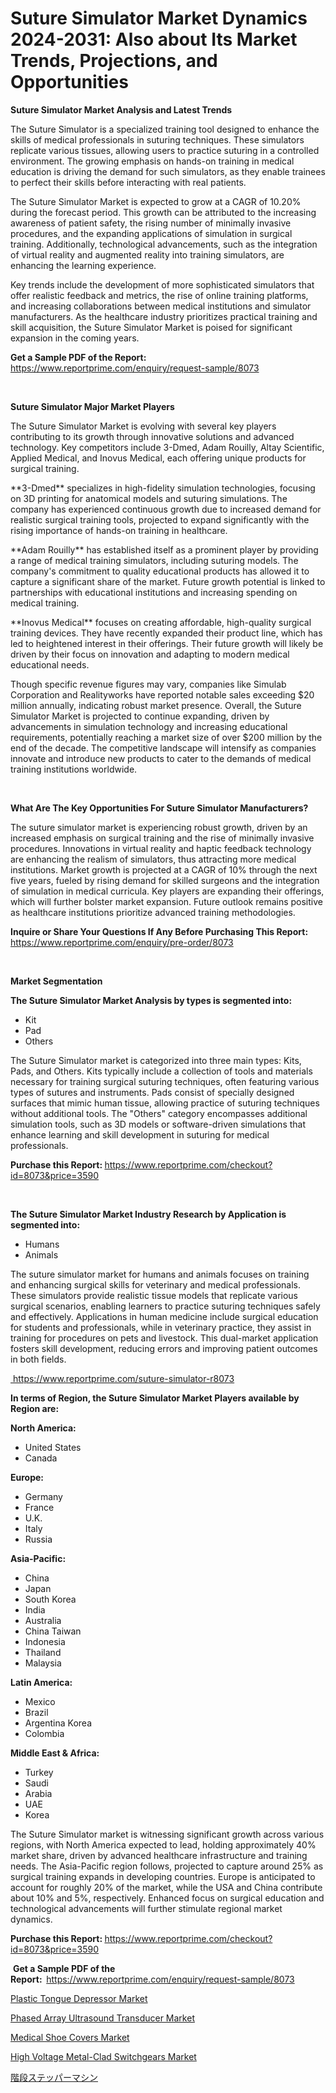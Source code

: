<p><h1>Suture Simulator Market Dynamics 2024-2031: Also about Its Market Trends, Projections, and Opportunities</h1></p><p><strong>Suture Simulator Market Analysis and Latest Trends</strong></p>
<p><p>The Suture Simulator is a specialized training tool designed to enhance the skills of medical professionals in suturing techniques. These simulators replicate various tissues, allowing users to practice suturing in a controlled environment. The growing emphasis on hands-on training in medical education is driving the demand for such simulators, as they enable trainees to perfect their skills before interacting with real patients.</p><p>The Suture Simulator Market is expected to grow at a CAGR of 10.20% during the forecast period. This growth can be attributed to the increasing awareness of patient safety, the rising number of minimally invasive procedures, and the expanding applications of simulation in surgical training. Additionally, technological advancements, such as the integration of virtual reality and augmented reality into training simulators, are enhancing the learning experience. </p><p>Key trends include the development of more sophisticated simulators that offer realistic feedback and metrics, the rise of online training platforms, and increasing collaborations between medical institutions and simulator manufacturers. As the healthcare industry prioritizes practical training and skill acquisition, the Suture Simulator Market is poised for significant expansion in the coming years.</p></p>
<p><strong>Get a Sample PDF of the Report:&nbsp;</strong> <a href="https://www.reportprime.com/enquiry/request-sample/8073">https://www.reportprime.com/enquiry/request-sample/8073</a></p>
<p>&nbsp;</p>
<p><strong>Suture Simulator Major Market Players</strong></p>
<p><p>The Suture Simulator Market is evolving with several key players contributing to its growth through innovative solutions and advanced technology. Key competitors include 3-Dmed, Adam Rouilly, Altay Scientific, Applied Medical, and Inovus Medical, each offering unique products for surgical training.</p><p>**3-Dmed** specializes in high-fidelity simulation technologies, focusing on 3D printing for anatomical models and suturing simulations. The company has experienced continuous growth due to increased demand for realistic surgical training tools, projected to expand significantly with the rising importance of hands-on training in healthcare.</p><p>**Adam Rouilly** has established itself as a prominent player by providing a range of medical training simulators, including suturing models. The company's commitment to quality educational products has allowed it to capture a significant share of the market. Future growth potential is linked to partnerships with educational institutions and increasing spending on medical training.</p><p>**Inovus Medical** focuses on creating affordable, high-quality surgical training devices. They have recently expanded their product line, which has led to heightened interest in their offerings. Their future growth will likely be driven by their focus on innovation and adapting to modern medical educational needs.</p><p>Though specific revenue figures may vary, companies like Simulab Corporation and Realityworks have reported notable sales exceeding $20 million annually, indicating robust market presence. Overall, the Suture Simulator Market is projected to continue expanding, driven by advancements in simulation technology and increasing educational requirements, potentially reaching a market size of over $200 million by the end of the decade. The competitive landscape will intensify as companies innovate and introduce new products to cater to the demands of medical training institutions worldwide.</p></p>
<p>&nbsp;</p>
<p><strong>What Are The Key Opportunities For Suture Simulator Manufacturers?</strong></p>
<p><p>The suture simulator market is experiencing robust growth, driven by an increased emphasis on surgical training and the rise of minimally invasive procedures. Innovations in virtual reality and haptic feedback technology are enhancing the realism of simulators, thus attracting more medical institutions. Market growth is projected at a CAGR of 10% through the next five years, fueled by rising demand for skilled surgeons and the integration of simulation in medical curricula. Key players are expanding their offerings, which will further bolster market expansion. Future outlook remains positive as healthcare institutions prioritize advanced training methodologies.</p></p>
<p><strong>Inquire or Share Your Questions If Any Before Purchasing This Report:</strong> <a href="https://www.reportprime.com/enquiry/pre-order/8073">https://www.reportprime.com/enquiry/pre-order/8073</a></p>
<p>&nbsp;</p>
<p><strong>Market Segmentation</strong></p>
<p><strong>The Suture Simulator Market Analysis by types is segmented into:</strong></p>
<p><ul><li>Kit</li><li>Pad</li><li>Others</li></ul></p>
<p><p>The Suture Simulator market is categorized into three main types: Kits, Pads, and Others. Kits typically include a collection of tools and materials necessary for training surgical suturing techniques, often featuring various types of sutures and instruments. Pads consist of specially designed surfaces that mimic human tissue, allowing practice of suturing techniques without additional tools. The "Others" category encompasses additional simulation tools, such as 3D models or software-driven simulations that enhance learning and skill development in suturing for medical professionals.</p></p>
<p><strong>Purchase this Report:&nbsp;</strong><a href="https://www.reportprime.com/checkout?id=8073&price=3590">https://www.reportprime.com/checkout?id=8073&price=3590</a></p>
<p>&nbsp;</p>
<p><strong>The Suture Simulator Market Industry Research by Application is segmented into:</strong></p>
<p><ul><li>Humans</li><li>Animals</li></ul></p>
<p><p>The suture simulator market for humans and animals focuses on training and enhancing surgical skills for veterinary and medical professionals. These simulators provide realistic tissue models that replicate various surgical scenarios, enabling learners to practice suturing techniques safely and effectively. Applications in human medicine include surgical education for students and professionals, while in veterinary practice, they assist in training for procedures on pets and livestock. This dual-market application fosters skill development, reducing errors and improving patient outcomes in both fields.</p></p>
<p><a href="https://www.reportprime.com/suture-simulator-r8073">&nbsp;https://www.reportprime.com/suture-simulator-r8073</a></p>
<p><strong>In terms of Region, the Suture Simulator Market Players available by Region are:</strong></p>
<p>
    <p> <strong> North America: </strong>
        <ul>
            <li>United States</li>
            <li>Canada</li>
        </ul>
        </p> 
    <p> <strong> Europe: </strong>
        <ul>
            <li>Germany</li>
            <li>France</li>
            <li>U.K.</li>
            <li>Italy</li>
            <li>Russia</li>
        </ul>
        </p> 
    <p> <strong> Asia-Pacific: </strong>
        <ul>
            <li>China</li>
            <li>Japan</li>
            <li>South Korea</li>
            <li>India</li>
            <li>Australia</li>
            <li>China Taiwan</li>
            <li>Indonesia</li>
            <li>Thailand</li>
            <li>Malaysia</li>
        </ul>
        </p> 
    <p> <strong> Latin America: </strong>
        <ul>
            <li>Mexico</li>
            <li>Brazil</li>
            <li>Argentina Korea</li>
            <li>Colombia</li>
        </ul>
        </p> 
    <p> <strong> Middle East & Africa: </strong>
        <ul>
            <li>Turkey</li>
            <li>Saudi</li>
            <li>Arabia</li>
            <li>UAE</li>
            <li>Korea</li>
        </ul>
    </p>
    </p>
<p><p>The Suture Simulator market is witnessing significant growth across various regions, with North America expected to lead, holding approximately 40% market share, driven by advanced healthcare infrastructure and training needs. The Asia-Pacific region follows, projected to capture around 25% as surgical training expands in developing countries. Europe is anticipated to account for roughly 20% of the market, while the USA and China contribute about 10% and 5%, respectively. Enhanced focus on surgical education and technological advancements will further stimulate regional market dynamics.</p></p>
<p><strong>Purchase this Report: </strong><a href="https://www.reportprime.com/checkout?id=8073&price=3590">https://www.reportprime.com/checkout?id=8073&price=3590</a></p>
<p>&nbsp;<strong>Get a Sample PDF of the Report:&nbsp;&nbsp;</strong><a href="https://www.reportprime.com/enquiry/request-sample/8073">https://www.reportprime.com/enquiry/request-sample/8073</a></p>
<p><strong></strong></p>
<p><p><a href="https://www.linkedin.com/pulse/driving-market-forces-plastic-tongue-depressor-trends-future-w9rff?trackingId=PETOLjbGTFu5pcNEGbLpsA%3D%3D">Plastic Tongue Depressor Market</a></p><p><a href="https://github.com/MelgarBasny/Market-Research-Report-List-1/blob/main/phased-array-ultrasound-transducer-market.md">Phased Array Ultrasound Transducer Market</a></p><p><a href="https://www.linkedin.com/pulse/medical-shoe-covers-market-trends-analysis-opportunities-hfgmf?trackingId=DJKeEQKEQASDvLaW3TVmDA%3D%3D">Medical Shoe Covers Market</a></p><p><a href="https://medium.com/@maria.hardacre7345/global-high-voltage-metal-clad-switchgears-market-trends-analysis-and-future-growth-prospects-da35659b9189">High Voltage Metal-Clad Switchgears Market</a></p><p><a href="https://medium.com/@oswaldheman9gu/%E9%9A%8E%E6%AE%B5%E3%82%B9%E3%83%86%E3%83%83%E3%83%91%E3%83%BC%E3%83%9E%E3%82%B7%E3%83%B3%E5%B8%82%E5%A0%B4%E3%81%AB%E3%81%8A%E3%81%91%E3%82%8B%E6%88%90%E9%95%B7%E6%A9%9F%E4%BC%9A%E3%81%A8%E8%AA%B2%E9%A1%8C%E3%81%AF%E4%BD%95%E3%81%A7%E3%81%99%E3%81%8B-175aea57c063">階段ステッパーマシン</a></p></p>